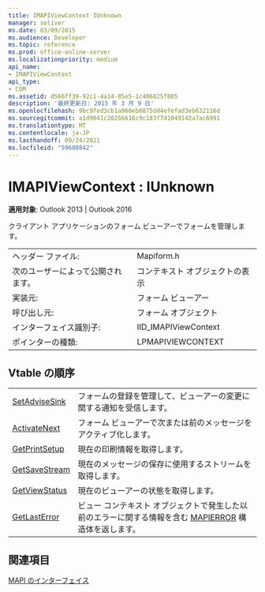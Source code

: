 ```yaml
---
title: IMAPIViewContext IUnknown
manager: soliver
ms.date: 03/09/2015
ms.audience: Developer
ms.topic: reference
ms.prod: office-online-server
ms.localizationpriority: medium
api_name:
- IMAPIViewContext
api_type:
- COM
ms.assetid: d566ff39-92c1-4a14-85e5-1c406825f805
description: '最終更新日: 2015 年 3 月 9 日'
ms.openlocfilehash: 9bc9fed3cb1a960eb0875dd4efefad3eb632116d
ms.sourcegitcommit: a1d9041c20256616c9c183f7d1049142a7ac6991
ms.translationtype: MT
ms.contentlocale: ja-JP
ms.lasthandoff: 09/24/2021
ms.locfileid: "59600842"
---
```

# <a name="imapiviewcontext--iunknown"></a>IMAPIViewContext : IUnknown

  
  
**適用対象**: Outlook 2013 | Outlook 2016 
  
クライアント アプリケーションのフォーム ビューアーでフォームを管理します。 
  
|||
|:-----|:-----|
|ヘッダー ファイル:  <br/> |Mapiform.h  <br/> |
|次のユーザーによって公開されます。  <br/> |コンテキスト オブジェクトの表示  <br/> |
|実装元:  <br/> |フォーム ビューアー  <br/> |
|呼び出し元:  <br/> |フォーム オブジェクト  <br/> |
|インターフェイス識別子:  <br/> |IID_IMAPIViewContext  <br/> |
|ポインターの種類:  <br/> |LPMAPIVIEWCONTEXT  <br/> |
   
## <a name="vtable-order"></a>Vtable の順序

|||
|:-----|:-----|
|[SetAdviseSink](imapiviewcontext-setadvisesink.md) <br/> |フォームの登録を管理して、ビューアーの変更に関する通知を受信します。  <br/> |
|[ActivateNext](imapiviewcontext-activatenext.md) <br/> |フォーム ビューアーで次または前のメッセージをアクティブ化します。  <br/> |
|[GetPrintSetup](imapiviewcontext-getprintsetup.md) <br/> |現在の印刷情報を取得します。  <br/> |
|[GetSaveStream](imapiviewcontext-getsavestream.md) <br/> |現在のメッセージの保存に使用するストリームを取得します。  <br/> |
|[GetViewStatus](imapiviewcontext-getviewstatus.md) <br/> |現在のビューアーの状態を取得します。  <br/> |
|[GetLastError](imapiviewcontext-getlasterror.md) <br/> |ビュー コンテキスト オブジェクトで発生した以前のエラーに関する情報を含む [MAPIERROR](mapierror.md) 構造体を返します。  <br/> |
   
## <a name="see-also"></a>関連項目



[MAPI のインターフェイス](mapi-interfaces.md)


